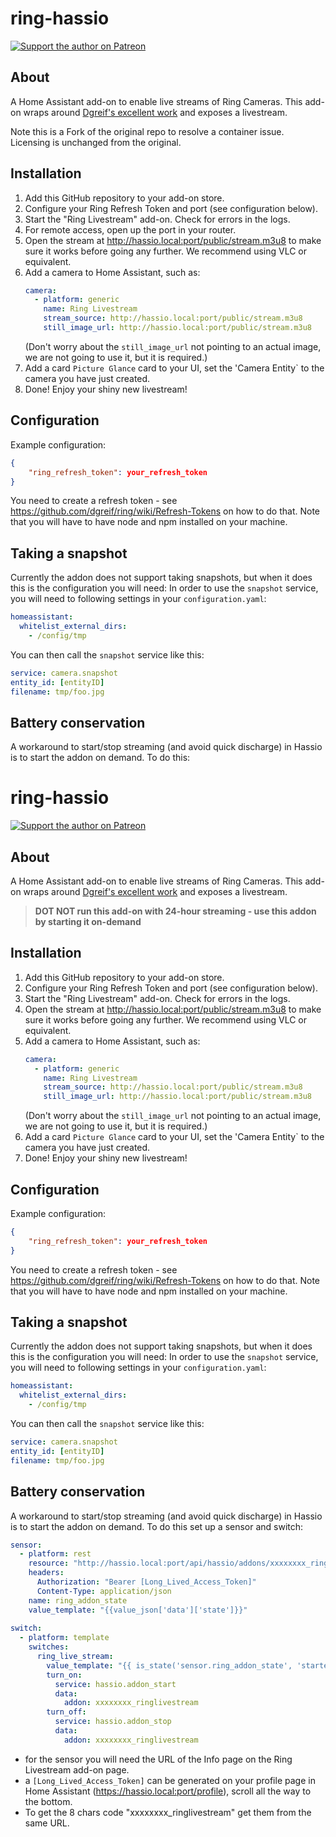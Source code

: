 # ring-hassio
[![Support the author on Patreon][patreon-shield]][patreon]
## About
A Home Assistant add-on to enable live streams of Ring Cameras.
This add-on wraps around [Dgreif's excellent work](https://github.com/dgreif/ring) and exposes a livestream.

Note this is a Fork of the original repo to resolve a container issue. Licensing is unchanged from the original.

## Installation
1. Add this GitHub repository to your add-on store. 
2. Configure your Ring Refresh Token and port (see configuration below).
3. Start the "Ring Livestream" add-on. Check for errors in the logs.
4. For remote access, open up the port in your router.
5. Open the stream at http://hassio.local:port/public/stream.m3u8 to make sure it works before going any further. We recommend using VLC or equivalent.
6. Add a camera to Home Assistant, such as:
   ```yaml
   camera:
     - platform: generic
       name: Ring Livestream
       stream_source: http://hassio.local:port/public/stream.m3u8
       still_image_url: http://hassio.local:port/public/stream.m3u8
    ```
    (Don't worry about the `still_image_url` not pointing to an actual image, we are not going to use it, but it is required.)
7. Add a card `Picture Glance` card to your UI, set the 'Camera Entity` to the camera you have just created.
8. Done! Enjoy your shiny new livestream!

## Configuration
Example configuration:
```json
{
    "ring_refresh_token": your_refresh_token
}
```
You need to create a refresh token - see https://github.com/dgreif/ring/wiki/Refresh-Tokens on how to do that. Note that you will have to have node and npm installed on your machine.

## Taking a snapshot
Currently the addon does not support taking snapshots, but when it does this is the configuration you will need:
In order to use the `snapshot` service, you will need to following settings in your `configuration.yaml`:
   ```yaml
   homeassistant:
     whitelist_external_dirs:
       - /config/tmp
   ```
   You can then call the `snapshot` service like this:
   ```yaml
   service: camera.snapshot
   entity_id: [entityID]
   filename: tmp/foo.jpg
   ```
   
## Battery conservation
A workaround to start/stop streaming (and avoid quick discharge) in Hassio is to start the addon on demand.
To do this:

# ring-hassio
[![Support the author on Patreon][patreon-shield]][patreon]
## About
A Home Assistant add-on to enable live streams of Ring Cameras.
This add-on wraps around [Dgreif's excellent work](https://github.com/dgreif/ring) and exposes a livestream.

> **DOT NOT run this add-on with 24-hour streaming - use this addon by starting it on-demand**

## Installation
1. Add this GitHub repository to your add-on store. 
2. Configure your Ring Refresh Token and port (see configuration below).
3. Start the "Ring Livestream" add-on. Check for errors in the logs.
4. Open the stream at http://hassio.local:port/public/stream.m3u8 to make sure it works before going any further. We recommend using VLC or equivalent.
5. Add a camera to Home Assistant, such as:
   ```yaml
   camera:
     - platform: generic
       name: Ring Livestream
       stream_source: http://hassio.local:port/public/stream.m3u8
       still_image_url: http://hassio.local:port/public/stream.m3u8
    ```
    (Don't worry about the `still_image_url` not pointing to an actual image, we are not going to use it, but it is required.)
6. Add a card `Picture Glance` card to your UI, set the 'Camera Entity` to the camera you have just created.
7. Done! Enjoy your shiny new livestream!

## Configuration
Example configuration:
```json
{
    "ring_refresh_token": your_refresh_token
}
```
You need to create a refresh token - see https://github.com/dgreif/ring/wiki/Refresh-Tokens on how to do that. Note that you will have to have node and npm installed on your machine.

## Taking a snapshot
Currently the addon does not support taking snapshots, but when it does this is the configuration you will need:
In order to use the `snapshot` service, you will need to following settings in your `configuration.yaml`:
   ```yaml
   homeassistant:
     whitelist_external_dirs:
       - /config/tmp
   ```
   You can then call the `snapshot` service like this:
   ```yaml
   service: camera.snapshot
   entity_id: [entityID]
   filename: tmp/foo.jpg
   ```
   
## Battery conservation
A workaround to start/stop streaming (and avoid quick discharge) in Hassio is to start the addon on demand.
To do this set up a sensor and switch:

   ```yaml
   sensor:
     - platform: rest
       resource: "http://hassio.local:port/api/hassio/addons/xxxxxxxx_ringlivestream/info"
       headers:
         Authorization: "Bearer [Long_Lived_Access_Token]"
         Content-Type: application/json
       name: ring_addon_state
       value_template: "{{value_json['data']['state']}}" 
    
   switch:
     - platform: template
       switches:
         ring_live_stream:
           value_template: "{{ is_state('sensor.ring_addon_state', 'started') }}"
           turn_on:
             service: hassio.addon_start
             data:
               addon: xxxxxxxx_ringlivestream
           turn_off:
             service: hassio.addon_stop
             data:
               addon: xxxxxxxx_ringlivestream
   ```
- for the sensor you will need the URL of the Info page on the Ring Livestream add-on page.
- a `[Long_Lived_Access_Token]` can be generated on your profile page in Home Assistant (https://hassio.local:port/profile), scroll all the way to the bottom.
- To get the 8 chars code "xxxxxxxx_ringlivestream" get them from the same URL.

[patreon-shield]: https://frenck.dev/wp-content/uploads/2019/12/patreon.png
[patreon]: https://www.patreon.com/dutchdatadude
